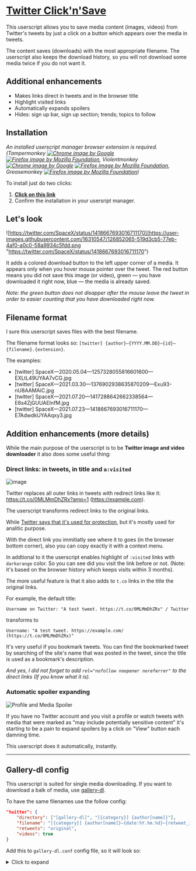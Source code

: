 # [Twitter Click'n'Save](https://github.com/AlttiRi/twitter-click-and-save#twitter-clicknsave)

This userscript allows you to save media content (images, videos) from Twitter's tweets by just a click on a button which appears over the media in tweets.

The content saves (downloads) with the most appropriate filename. The userscript also keeps the download history, so you will not download some media twice if you do not want it. 


## Additional enhancements
- Makes links direct in tweets and in the browser title
- Highlight visited links
- Automatically expands spoilers
- Hides: sign up bar, sign up section; trends; topics to follow

## Installation

_An installed userscript manager browser extension is required._
_(Tampermonkey
[![Chrome image by Google](https://camo.githubusercontent.com/bae47ea3643e2620e4cb40abcb8a9889d4f8c2719232de1e0bd185da0d55a466/68747470733a2f2f69636f6e732e69636f6e617263686976652e636f6d2f69636f6e732f676f6f676c652f6368726f6d652f32342f476f6f676c652d4368726f6d652d69636f6e2e706e67 "Download Tampermonkey for a Chromium based browser")](https://chrome.google.com/webstore/detail/tampermonkey/dhdgffkkebhmkfjojejmpbldmpobfkfo)
[![Firefox image by Mozilla Foundation](https://camo.githubusercontent.com/4bd792755387276114a3bb4c063c99c0efa29fdca0da7be0638ca9fc9fb0ec59/68747470733a2f2f69636f6e732e69636f6e617263686976652e636f6d2f69636f6e732f6361726c6f736a6a2f6d6f7a696c6c612f32342f46697265666f782d69636f6e2e706e67 "Download Tampermonkey for Firefox")](https://addons.mozilla.org/firefox/addon/tampermonkey/),
Violentmonkey
[![Chrome image by Google](https://camo.githubusercontent.com/bae47ea3643e2620e4cb40abcb8a9889d4f8c2719232de1e0bd185da0d55a466/68747470733a2f2f69636f6e732e69636f6e617263686976652e636f6d2f69636f6e732f676f6f676c652f6368726f6d652f32342f476f6f676c652d4368726f6d652d69636f6e2e706e67 "Download Violentmonkey for a Chromium based browser")](https://chrome.google.com/webstore/detail/violentmonkey/jinjaccalgkegednnccohejagnlnfdag)
[![Firefox image by Mozilla Foundation](https://camo.githubusercontent.com/4bd792755387276114a3bb4c063c99c0efa29fdca0da7be0638ca9fc9fb0ec59/68747470733a2f2f69636f6e732e69636f6e617263686976652e636f6d2f69636f6e732f6361726c6f736a6a2f6d6f7a696c6c612f32342f46697265666f782d69636f6e2e706e67 "Download Violentmonkey for Firefox")](https://addons.mozilla.org/firefox/addon/violentmonkey/), 
Greasemonkey
[![Firefox image by Mozilla Foundation](https://camo.githubusercontent.com/4bd792755387276114a3bb4c063c99c0efa29fdca0da7be0638ca9fc9fb0ec59/68747470733a2f2f69636f6e732e69636f6e617263686976652e636f6d2f69636f6e732f6361726c6f736a6a2f6d6f7a696c6c612f32342f46697265666f782d69636f6e2e706e67 "Download Greasemonkey for Firefox")](https://addons.mozilla.org/firefox/addon/greasemonkey/))_

To install just do two clicks:

1. **[Click on this link](https://github.com/AlttiRi/twitter-click-and-save/raw/master/twitter-click-and-save.user.js)**
2. Confirm the installation in your usersript manager.

## Let's look

![https://twitter.com/SpaceX/status/1418667693016711170](https://user-images.githubusercontent.com/16310547/126852065-519d3cb5-77eb-4af0-a0c0-58a9934c5fdd.png "https://twitter.com/SpaceX/status/1418667693016711170")

It adds a colored download button to the left upper corner of a media. It appears only when you hover mouse pointer over the tweet.
The red button means you did not save this image (or video), green — you have downloaded it right now, blue — the media is already saved.

_Note: the green button does not disapper after the mouse leave the tweet in order to easier counting that you have downloaded right now._

## Filename format

I sure this userscript saves files with the best filename.

The filename format looks so: `[twitter] {author}—{YYYY.MM.DD}—{id}—{filename}.{extension}`.

The examples:
- [twitter] SpaceX—2020.05.04—1257328055816601600—EXLtL49UYAA7vCG.jpg
- [twitter] SpaceX—2021.03.30—1376902938635870209—Exu93-nU8AAMAiC.jpg
- [twitter] SpaceX—2021.07.20—1417288642662338564—E6s4ZjGUUAEInfM.jpg
- [twitter] SpaceX—2021.07.23—1418667693016711170—E7AdwdkUYAAqxy3.jpg

## Addition enhancements (more details)

While the main purpose of the userscript is to be **Twitter image and video downloader** it also does some useful thing:

### Direct links: in tweets, in title and `a:visited` 

![image](https://user-images.githubusercontent.com/16310547/126907767-49141217-7c43-470e-b5ea-ad0cdc6979fe.png)

Twitter replaces all outer links in tweets with redirect links like it: https://t.co/0MLMmDhZRx?amp=1 (https://example.com).

The userscript transforms redirect links to the original links.

While [Twitter says that it's used for protection](https://developer.twitter.com/en/docs/tco), but it's mostly used for analitic purpose. 

With the direct link you immitiatly see where it to goes (in the browser bottom corner), also you can copy exactly it with a context menu.

In addtional to it the userscript enables highlight of `:visited` links with `darkorange` color. So you can see did you visit the link before or not. (Note: it's based on the browser history which keeps visits within 3 months).

The more useful feature is that it also adds to `t.co` links in the title the original links.

For example, the default title: 

`Username on Twitter: "A test tweet. https://t.co/0MLMmDhZRx" / Twitter` 

transforms to

`Username: "A test tweet. https://example.com/ (https://t.co/0MLMmDhZRx)"`

It's very useful if you bookmark tweets. You can find the bookmarked tweet by searching of the site's name that was posted in the tweet, since the title is used as a bookmark's description.

_And yes, I did not forget to add `rel="nofollow noopener noreferrer"` to the direct links (If you know what it is)._


### Automatic spoiler expanding

![Profile and Media Spoiler](https://user-images.githubusercontent.com/16310547/126909041-ad6cb522-a44f-49b6-992d-873bbd77ae8e.png)


If you have no Twitter account and you visit a profile or watch tweets with media that were marked as "may include potentially sensitive content" it's starting to be a pain to expand spoilers by a click on "View" button each damning time.

This userscript does it automatically, instantly.

---

## Gallery-dl config
This userscript is suited for single media downloading. If you want to download a balk of media, use [gallery-dl](https://github.com/mikf/gallery-dl).

To have the same filenames use the follow config:
```json
"twitter": {
    "directory": ["[gallery-dl]", "[{category}] {author[name]}"],
    "filename": "[{category}] {author[name]}—{date:%Y.%m.%d}—{retweet_id|tweet_id}—{filename}.{extension}",
    "retweets": "original",
    "videos": true
}
```

Add this to `gallery-dl.conf` config file, so it will look so:
<details>
  <summary>Click to expand</summary>
  
```json
{
  "extractor": {    
    "reddit": {
      "...": "..."
    },
    
    "twitter": {
      "directory": ["[gallery-dl]", "[{category}] {author[name]}"],
      "filename": "[{category}] {author[name]}—{date:%Y.%m.%d}—{retweet_id|tweet_id}—{filename}.{extension}",
      "retweets": "original",
      "videos": true
    },
    
    "tumblr": {
      "...": "...",
      "...": "..."
    }
  }
}
```
_Do not forget to add a comma (`,`) if you put this in the middle of the json file._

</details>
